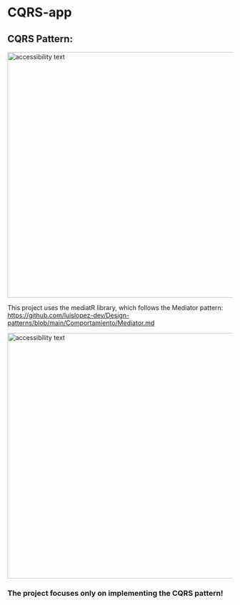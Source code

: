 # CQRS-app

## CQRS Pattern:
<img src="https://github.com/luislopez-dev/CQRS-app/assets/48783255/e237269f-7722-469e-a1a4-c92a832b0019" width="550" alt="accessibility text">

This project uses the mediatR library, which follows the Mediator pattern: https://github.com/luislopez-dev/Design-patterns/blob/main/Comportamiento/Mediator.md

<img src="https://github.com/luislopez-dev/CQRS-app/assets/48783255/5b8625dd-7e4f-426b-94c5-8292797e55ca" width="550" alt="accessibility text">

### The project focuses <strong>only</strong> on implementing the CQRS pattern!
